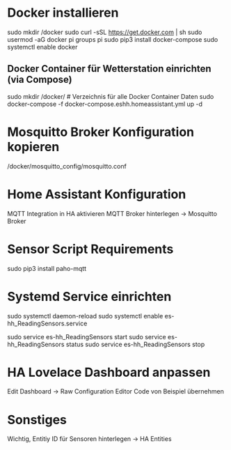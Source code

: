 
# Docker installieren

sudo mkdir /docker
sudo curl -sSL https://get.docker.com | sh
sudo usermod -aG docker pi
groups pi
sudo pip3 install docker-compose
sudo systemctl enable docker

## Docker Container für Wetterstation einrichten (via Compose)

sudo mkdir /docker/ # Verzeichnis für alle Docker Container Daten
sudo docker-compose -f docker-compose.eshh.homeassistant.yml up -d

# Mosquitto Broker Konfiguration kopieren
/docker/mosquitto_config/mosquitto.conf

# Home Assistant Konfiguration

MQTT Integration in HA aktivieren
MQTT Broker hinterlegen -> Mosquitto Broker 

# Sensor Script Requirements

sudo pip3 install paho-mqtt


# Systemd Service einrichten

sudo systemctl daemon-reload
sudo systemctl enable es-hh_ReadingSensors.service

sudo service es-hh_ReadingSensors start
sudo service es-hh_ReadingSensors status
sudo service es-hh_ReadingSensors stop



# HA Lovelace Dashboard anpassen

Edit Dashboard -> Raw Configuration Editor
Code von Beispiel übernehmen

# Sonstiges

Wichtig, Entitiy ID für Sensoren hinterlegen -> HA Entities


